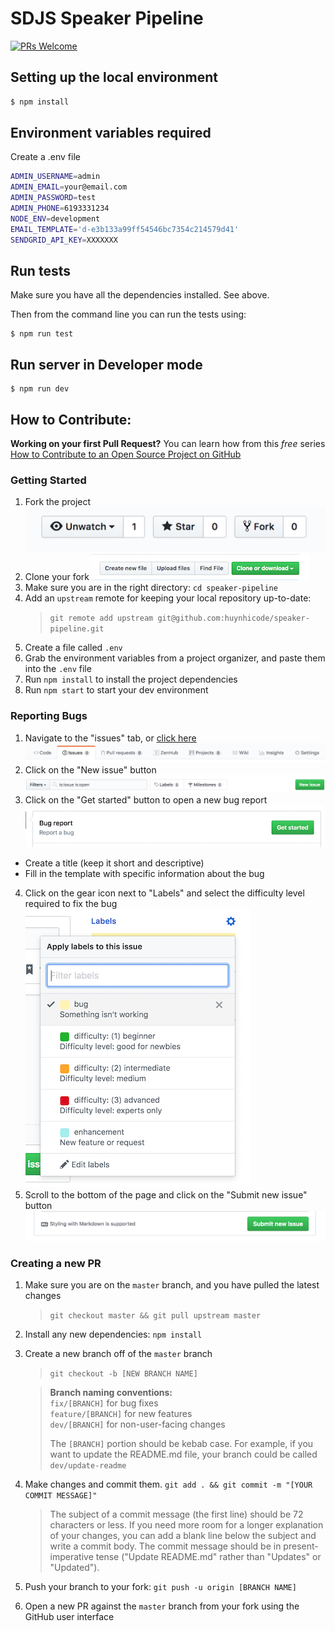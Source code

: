 # SDJS Speaker Pipeline

[![PRs Welcome](https://img.shields.io/badge/PRs-welcome-brightgreen.svg?style=flat-square)](http://makeapullrequest.com)

## Setting up the local environment

```sh
$ npm install
```

## Environment variables required

Create a .env file

```sh
ADMIN_USERNAME=admin
ADMIN_EMAIL=your@email.com
ADMIN_PASSWORD=test
ADMIN_PHONE=6193331234
NODE_ENV=development
EMAIL_TEMPLATE='d-e3b133a99ff54546bc7354c214579d41'
SENDGRID_API_KEY=XXXXXXX
```

## Run tests

Make sure you have all the dependencies installed. See above.

Then from the command line you can run the tests using:

```
$ npm run test
```

## Run server in Developer mode

```
$ npm run dev
```

## How to Contribute:

**Working on your first Pull Request?** You can learn how from this _free_ series [How to Contribute to an Open Source Project on GitHub](https://egghead.io/series/how-to-contribute-to-an-open-source-project-on-github)

### Getting Started

1. Fork the project
![fork repo screenshot](readme-images/button_fork.png)
2. Clone your fork
![clone repo screenshot](readme-images/button_clone-repo.png)
3. Make sure you are in the right directory: `cd speaker-pipeline`
4. Add an `upstream` remote for keeping your local repository up-to-date:
   > `git remote add upstream git@github.com:huynhicode/speaker-pipeline.git`
5. Create a file called `.env`
6. Grab the environment variables from a project organizer, and paste them into the `.env` file
7. Run `npm install` to install the project dependencies
8. Run `npm start` to start your dev environment

### Reporting Bugs

1. Navigate to the "issues" tab, or [click here](https://github.com/huynhicode/speaker-pipeline/issues)
![issues tab screenshot](readme-images/tab_issues.png)
2. Click on the "New issue" button
![new issue button screenshot](readme-images/button_new-issue.png)
3. Click on the "Get started" button to open a new bug report
![bug report get started screenshot](readme-images/button_bug-report-get-started.png)
  - Create a title (keep it short and descriptive)
  - Fill in the template with specific information about the bug
4. Click on the gear icon next to "Labels" and select the difficulty level required to fix the bug
![difficulty level screenshot](readme-images/labels_difficulty-level.png)
5. Scroll to the bottom of the page and click on the "Submit new issue" button
![submit new issue screenshot](readme-images/button_submit-new-issue.png)


### Creating a new PR

1. Make sure you are on the `master` branch, and you have pulled the latest changes

   > `git checkout master && git pull upstream master`

2. Install any new dependencies: `npm install`

3. Create a new branch off of the `master` branch

   > `git checkout -b [NEW BRANCH NAME]`

   > **Branch naming conventions:**  
   > `fix/[BRANCH]` for bug fixes  
   > `feature/[BRANCH]` for new features  
   > `dev/[BRANCH]` for non-user-facing changes  
   >  
   > The `[BRANCH]` portion should be kebab case. For example, if you want to update the README.md file, your branch could be called `dev/update-readme`

4. Make changes and commit them. `git add . && git commit -m "[YOUR COMMIT MESSAGE]"`

   > The subject of a commit message (the first line) should be 72 characters or less. If you need more room for a longer explanation of your changes, you can add a blank line below the subject and write a commit body. The commit message should be in present-imperative tense ("Update README.md" rather than "Updates" or "Updated").

5. Push your branch to your fork: `git push -u origin [BRANCH NAME]`

6. Open a new PR against the `master` branch from your fork using the GitHub user interface
